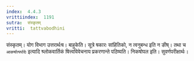 ```yaml
---
index:  4.4.3
vrittiindex:  1191
sutra:  संस्कृतम्
vritti:  tattvabodhini 
---
```


संस्कृतम्। योग विभाग उत्तरार्थःष। बाहुकेति। सूत्रे षकारः सांहितिको, न त्वनुबन्ध इति न ङीष्। तथा च `आकर्षात्पर्पादेः` इत्यादि श्र्लोकवार्तिकं षित्त्वविवेचनाय प्रकरणान्ते पठिष्यति। निकषोपल इति। सुवर्णपरीक्षार्थः। 

